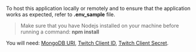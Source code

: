 To host this application locally or remotely and to ensure that the application works as expected, refer to **.env_sample** file.

> Make sure that you have Nodejs installed on your machine before running a command: **npm install**

You will need: [MongoDB URI](https://www.mongodb.com/), [Twitch Client ID](https://twitchtokengenerator.com/), [Twitch Client Secret](https://twitchtokengenerator.com/).
